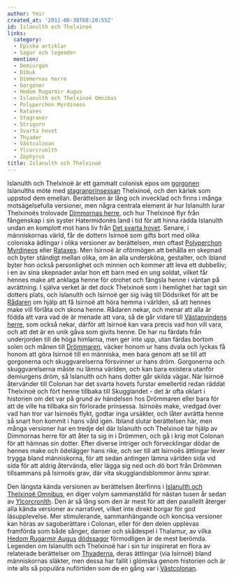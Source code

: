 ```yaml
---
author: Ymir
created_at: '2011-06-30T08:20:55Z'
id: Islanulth och Thelxinoë
links:
  category:
  - Episka artiklar
  - Sagor och legender
  mention:
  - Demiurgen
  - Dibuk
  - Dimmornas herre
  - Gorgoner
  - Hedom Rugarmir Augus
  - Islanulth och Thelxinoë Omnibus
  - Polyperchon Myrdineos
  - Rataxes
  - Stagraner
  - Strigorn
  - Svarta hovet
  - Thyader
  - Västcolonan
  - Ylcorcronlth
  - Zephyrus
title: Islanulth och Thelxinoë
---
```


Islanulth och Thelxinoë är ett gammalt colonisk epos om [gorgonen] Islanulths möte med
[stagranprinsessan] Thelxinoë, och den kärlek som uppstod dem emellan. Berättelsen är lång och
invecklad och finns i många motsägelsefulla versioner, men några centrala element är hur Islanulth
lurar Thelxinoës trolovade [Dimmornas herre], och hur Thelxinoë flyr från fångenskap i sin syster
Hatermidonës land i tid för att hinna rädda Islanulth undan en komplott mot hans liv från [Det
svarta hovet]. Senare, i människornas värld, får de dottern Isirnoë som gifts bort med olika
coloniska ädlingar i olika versioner av berättelsen, men oftast [Polyperchon Myrdineos] eller
[Rataxes]. Men Isirnoë är oförmögen att behålla en skepnad och byter ständigt mellan olika, om än
alla undersköna, gestalter, och ibland byter hon också personlighet och minnen och kommer att leva
ett dubbelliv; i en av sina skepnader avlar hon ett barn med en ung soldat, vilket får hennes make
att anklaga henne för otrohet och fängsla henne i väntan på avrättning. I själva verket är det dock
Thelxinoë som i hemlighet har tagit sin dotters plats, och Islanulth och Isirnoë ger sig iväg till
Dödsriket för att be [Rådaren] om hjälp att få Isirnoë att höra hemma i världen, så att hennes make
vill förlåta och skona henne. Rådaren nekar, och menar att alla är födda att vara vad de är menade
att vara, så de går vidare till [Västanvindens herre], som också nekar, därför att Isirnoë kan vara
precis vad hon vill vara, och att det är en unik gåva som givits henne. De har nu färdats från
underjorden till de höga himlarna, men ger inte upp, utan färdas bortom solen och månen till
[Drömmaren], väcker honom ur hans dvala och lyckas få honom att göra Isirnoë till en människa, men
bara genom att se till att gorgonerna och skuggvarelserna försvinner ur hans dröm. Gorgonerna och
skuggvarelserna måste nu lämna världen, och kan bara existera utanför demiurgens dröm, så Islanulth
och hans dotter går skilda vägar. När Isirnoë återvänder till Colonan har det svarta hovets furstar
emellertid redan räddat Thelxinoë och fört henne tillbaka till Skugglandet - det är ofta oklart i
historien om det var på grund av händelsen hos Drömmaren eller bara för att de ville ha tillbaka sin
förlorade prinsessa. Isirnoës make, vredgad över vad han tror var Isirnoës flykt, godtar inga
ursäkter, och låter avrätta henne så snart hon kommit i hans våld igen. Ibland slutar berättelsen
här, men många versioner har en tredje del där Islanulth och Thelxinoë tar hjälp av Dimmornas herre
för att åter ta sig in i Drömmen, och gå i krig mot Colonan för att hämnas sin dotter. Efter diverse
intriger och förvecklingar dödar de hennes make och ödelägger hans rike, och ser till att Isirnoës
ättlingar lever trygga bland människorna, för att sedan antingen lämna världen sida vid sida för att
aldrig återvända, eller lägga sig ned och dö bort från Drömmen tillsammans på Isirnoës grav, där
vita skugglandsblommor ännu spirar.

Den längsta kända versionen av berättelsen återfinns i [Islanulth och Thelxinoë Omnibus], en diger
volym sammanställd för nästan tusen år sedan av [Ylcorcronlth]. Den är så lång som den är mest för
att den parallellt återger alla kända versioner av narrativet, vilket inte direkt borgar för god
läsupplevelse. Mer stimulerande, sammanhängande och koncisa versioner kan höras av sagoberättare i
Colonan, eller för den delen upplevas framförda som både sånger, danser och skådespel i Thalamur, av
vilka [Hedom Rugarmir Augus][] [dödssagor] förmodligen är de mest berömda. Legenden om Islanulth och
Thelxinoë har i sin tur inspirerat en flora av relaterade berättelser om [Thyaderna], deras
ättlingar (via Isirnoë) bland människornas släkter, men dessa har fallit i glömska genom historien
och är inte alls så populära nuförtiden som de en gång var i [Västcolonan].

  [gorgonen]: Gorgoner
  [stagranprinsessan]: Stagraner
  [Dimmornas herre]: Dimmornas_herre
  [Det svarta hovet]: Svarta_hovet
  [Polyperchon Myrdineos]: Polyperchon_Myrdineos
  [Rataxes]: Rataxes
  [Rådaren]: Dibuk
  [Västanvindens herre]: Zephyrus
  [Drömmaren]: Demiurgen
  [Islanulth och Thelxinoë Omnibus]: Islanulth_och_Thelxinoë_Omnibus
  [Ylcorcronlth]: Ylcorcronlth
  [Hedom Rugarmir Augus]: Hedom_Rugarmir_Augus
  [dödssagor]: Strigorn
  [Thyaderna]: Thyader
  [Västcolonan]: Västcolonan